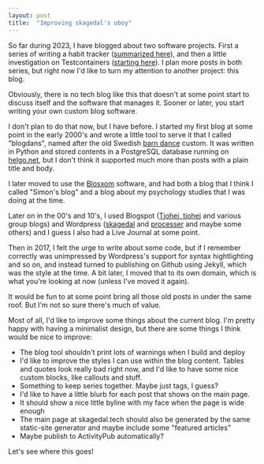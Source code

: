 ```yaml
---
layout: post
title:  "Improving skagedal's oboy"
---
```

So far during 2023, I have blogged about two software projects. First a series of writing a habit tracker ([summarized here](/2023/01/29/habit-tracker-so-far.html)), and then a little investigation on Testcontainers ([starting here](/2023/01/30/test-containers-and-colima.html)). I plan more posts in both series, but right now I'd like to turn my attention to another project: this blog. 

Obviously, there is no tech blog like this that doesn't at some point start to discuss itself and the software that manages it. Sooner or later, you start writing your own custom blog software.

I don't plan to do that now, but I have before. I started my first blog at some point in the early 2000's and wrote a little tool to serve it that I called "blogdans", named after the old Swedish [barn dance](https://sv.wikipedia.org/wiki/Logdans) custom. It was written in Python and stored contents in a PostgreSQL database running on [helgo.net](http://helgo.net/simon/), but I don't think it supported much more than posts with a plain title and body.

I later moved to use the [Blosxom](https://en.wikipedia.org/wiki/Blosxom) software, and had both a blog that I think I called "Simon's blog" and a blog about my psychology studies that I was doing at the time. 

Later on in the 00's and 10's, I used Blogspot ([Tjohej, tjohej](http://tjohejtjohej.blogspot.com/) and various group blogs) and Wordpress ([skagedal](https://skagedal.wordpress.com/) and [processer](https://processer.wordpress.com/) and maybe some others) and I guess I also had a Live Journal at some point. 

Then in 2017, I felt the urge to write about some code, but if I remember correctly was unimpressed by Wordpress's support for syntax hightlighting and so on, and instead turned to publishing on Github using Jekyll, which was the style at the time.  A bit later, I moved that to its own domain, which is what you're looking at now (unless I've moved it again). 

It would be fun to at some point bring all those old posts in under the same roof. But I'm not so sure there's much of value. 

Most of all, I'd like to improve some things about the current blog. I'm pretty happy with having a minimalist design, but there are some things I think would be nice to improve:

* The blog tool shouldn't print lots of warnings when I build and deploy
* I'd like to improve the styles I can use within the blog content. Tables and quotes look really bad right now, and I'd like to have some nice custom blocks, like callouts and stuff.  
* Something to keep series together. Maybe just tags, I guess?
* I'd like to have a little blurb for each post that shows on the main page. 
* It should show a nice little byline with my face when the page is wide enough
* The main page at skagedal.tech should also be generated by the same static-site generator and maybe include some "featured articles"
* Maybe publish to ActivityPub automatically?

Let's see where this goes!
